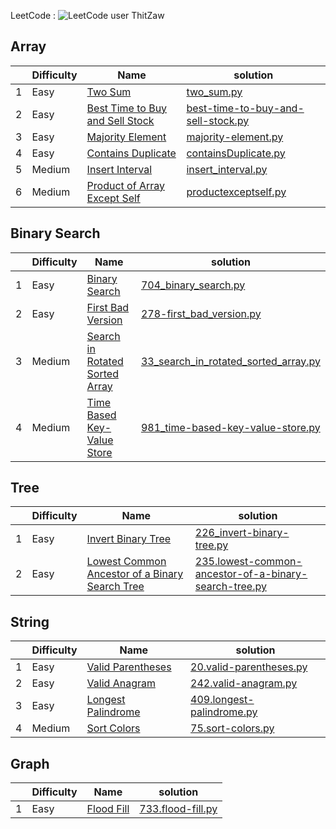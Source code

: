 LeetCode : ![LeetCode user ThitZaw](https://img.shields.io/badge/dynamic/json?style=social&labelColor=black&color=%23ffa116&label=Solved&query=solved&url=https%3A%2F%2Fleetcode-badge.vercel.app%2Fapi%2Fusers%2FThitZaw&logo=leetcode&logoColor=yellow)


## Array

|   | Difficulty   |Name                                           |  solution
| ----------- | ----------- | ----------- | ----------- |
|  1 | Easy         | [Two Sum](https://leetcode.com/problems/two-sum/)     | [two_sum.py](https://github.com/ThitZaw/problem_solving/blob/grind_75/grind_75/Array/two_sum.py)
|  2 | Easy         | [Best Time to Buy and Sell Stock](https://leetcode.com/problems/best-time-to-buy-and-sell-stock)                             | [best-time-to-buy-and-sell-stock.py](https://github.com/ThitZaw/problem_solving/blob/grind_75/grind_75/Array/best-time-to-buy-and-sell-stock.py)
|  3 | Easy         | [Majority Element](https://leetcode.com/problems/majority-element/)                             | [majority-element.py](https://github.com/ThitZaw/problem_solving/blob/grind_75/grind_75/Array/majority-element.py)
|  4 | Easy         | [Contains Duplicate](https://leetcode.com/problems/contains-duplicate/description/)                             | [containsDuplicate.py](https://github.com/ThitZaw/problem_solving/blob/grind_75/grind_75/Array/containsDuplicate.py)
|  5 | Medium         | [Insert Interval](https://leetcode.com/problems/insert-interval/)                             | [insert_interval.py](https://github.com/ThitZaw/problem_solving/blob/grind_75/grind_75/Array/insert_interval.py)
|  6 | Medium         | [Product of Array Except Self](https://leetcode.com/problems/product-of-array-except-self/description/)                             | [productexceptself.py](https://github.com/ThitZaw/problem_solving/blob/grind_75/grind_75/Array/productexceptself.py)

## Binary Search

|   | Difficulty   |Name                                           |  solution
| ----------- | ----------- | ----------- | ----------- |
|  1 | Easy         | [Binary Search](https://leetcode.com/problems/binary-search/)     | [704_binary_search.py](https://github.com/ThitZaw/problem_solving/blob/grind_75/grind_75/binary_search/704_binary_search.py)
|  2 | Easy         | [First Bad Version](https://leetcode.com/problems/first-bad-version/description/)     | [278-first_bad_version.py](https://github.com/ThitZaw/problem_solving/blob/grind_75/grind_75/binary_search/278-first_bad_version.py)
|  3 | Medium         | [Search in Rotated Sorted Array](https://leetcode.com/problems/search-in-rotated-sorted-array/)     | [33_search_in_rotated_sorted_array.py](https://github.com/ThitZaw/problem_solving/blob/grind_75/grind_75/binary_search/33_search_in_rotated_sorted_array.py)
|  4 | Medium         | [Time Based Key-Value Store](https://leetcode.com/problems/time-based-key-value-store/)     | [981_time-based-key-value-store.py](https://github.com/ThitZaw/problem_solving/blob/grind_75/grind_75/binary_search/981_time-based-key-value-store.py)

## Tree

|   | Difficulty   |Name                                           |  solution
| ----------- | ----------- | ----------- | ----------- |
|  1 | Easy         | [Invert Binary Tree](https://leetcode.com/problems/invert-binary-tree/)     | [226_invert-binary-tree.py](https://github.com/ThitZaw/problem_solving/blob/grind_75/grind_75/tree/226.invert-binary-tree.py)
|  2 | Easy         | [Lowest Common Ancestor of a Binary Search Tree](https://leetcode.com/problems/lowest-common-ancestor-of-a-binary-search-tree/)     | [235.lowest-common-ancestor-of-a-binary-search-tree.py](https://github.com/ThitZaw/problem_solving/blob/grind_75/grind_75/tree/235.lowest-common-ancestor-of-a-binary-search-tree.py)



## String

|   | Difficulty   |Name                                           |  solution
| ----------- | ----------- | ----------- | ----------- |
|  1 | Easy         | [Valid Parentheses](https://leetcode.com/problems/valid-parentheses/)     | [20.valid-parentheses.py](https://github.com/ThitZaw/problem_solving/blob/grind_75/grind_75/string/20.valid-parentheses.py)
|  2 | Easy         | [Valid Anagram](https://leetcode.com/problems/valid-anagram/)     | [242.valid-anagram.py](https://github.com/ThitZaw/problem_solving/blob/grind_75/grind_75/string/242.valid-anagram.py)
|  3 | Easy         | [Longest Palindrome](https://leetcode.com/problems/longest-palindrome/)     | [409.longest-palindrome.py](https://github.com/ThitZaw/problem_solving/blob/grind_75/grind_75/string/409.longest-palindrome.py)
|  4 | Medium         | [Sort Colors](https://leetcode.com/problems/sort-colors/)     | [75.sort-colors.py](https://github.com/ThitZaw/problem_solving/blob/grind_75/grind_75/string/75.sort-colors.py)

## Graph

|   | Difficulty   |Name                                           |  solution
| ----------- | ----------- | ----------- | ----------- |
|  1 | Easy         | [Flood Fill](https://leetcode.com/problems/flood-fill/)     | [733.flood-fill.py](https://github.com/ThitZaw/problem_solving/blob/grind_75/grind_75/graph/733.flood-fill.py)